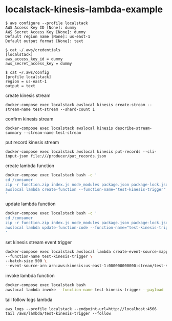# localstack-kinesis-lambda-example

```
$ aws configure --profile localstack
AWS Access Key ID [None]: dummy
AWS Secret Access Key [None]: dummy
Default region name [None]: us-east-1
Default output format [None]: text

$ cat ~/.aws/credentials
[localstack]
aws_access_key_id = dummy
aws_secret_access_key = dummy

$ cat ~/.aws/config
[profile localstack]
region = us-east-1
output = text
```

create kinesis stream
```
docker-compose exec localstack awslocal kinesis create-stream --stream-name test-stream --shard-count 1
```

confirm kinesis stream
```
docker-compose exec localstack awslocal kinesis describe-stream-summary --stream-name test-stream
```

put record kinesis stream
```
docker-compose exec localstack awslocal kinesis put-records --cli-input-json file:///producer/put_records.json
```

create lambda function
```bash
docker-compose exec localstack bash -c '
cd /consumer
zip -r function.zip index.js node_modules package.json package-lock.json
awslocal lambda create-function --function-name="test-kinesis-trigger" --runtime=nodejs12.x --role="arn:aws:iam::123456789012:role/service-role/lambda-sample-role" --handler=index.handler --zip-file fileb:///consumer/function.zip
'
```

update lambda function
```bash
docker-compose exec localstack bash -c '
cd /consumer
zip -r function.zip index.js node_modules package.json package-lock.json
awslocal lambda update-function-code --function-name="test-kinesis-trigger" --zip-file fileb:///consumer/function.zip
'
```

set kinesis stream event trigger
```bash
docker-compose exec localstack awslocal lambda create-event-source-mapping \
--function-name test-kinesis-trigger \
--batch-size 500 \
--event-source-arn arn:aws:kinesis:us-east-1:000000000000:stream/test-stream
```

invoke lambda function
```bash
docker-compose exec localstack bash
awslocal lambda invoke --function-name test-kinesis-trigger --payload '{"Records": ["hello", "world"]}' /dev/null --log-type Tail --query 'LogResult' --output text |  base64 -d
```

tail follow logs lambda
```
aws logs --profile localstack --endpoint-url=http://localhost:4566  tail /aws/lambda/test-kinesis-trigger --follow 
```
